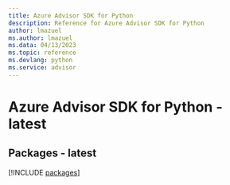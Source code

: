 ```yaml
---
title: Azure Advisor SDK for Python
description: Reference for Azure Advisor SDK for Python
author: lmazuel
ms.author: lmazuel
ms.data: 04/13/2023
ms.topic: reference
ms.devlang: python
ms.service: advisor
---
```

# Azure Advisor SDK for Python - latest
## Packages - latest
[!INCLUDE [packages](advisor-index.md)]